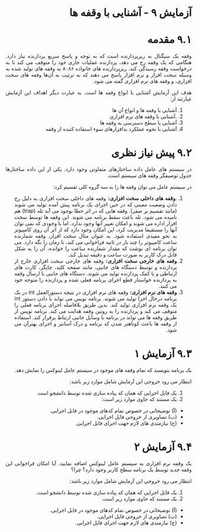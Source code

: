 <div dir="rtl" align='justify'>
  
# آزمایش ۹ - آشنایی با وقفه ها 
# ۹.۱ مقدمه
وقفه یک سیگنال به ریزپردازنده است که به توجه و پاسخ سریع پردازنده نیاز دارد. هنگامی که یک وقفه رخ می دهد، پردازنده عملیات جاری خود را متوقف می کند تا به درخواست وقفه رسیدگی کند. 
ریزپردازنده های خانواده ٨٠٨۶ به وقفه های تولید شده به وسیله سخت افزار و نرم افزار پاسخ می دهند که به ترتیب به آن‌ها وقفه های سخت افزاری، و وقفه های نرم افزاری گفته می شود. 

هدف این آزمایش آشنایی با انواع وقفه ها است. به عبارت دیگر اهداف این آزمایش عبارتند از:
1. آشنایی با وقفه ها و انواع آن ها 
2. .آشنایی با وقفه های نرم افزاری 
3. آشنایی با سطح دسترسی به وقفه ها 
4. آشنایی با نحوه عملکرد بدافزارهای سوء استفاده کننده از وقفه

# ۹.۲ پیش نیاز نظری 
در سیستم های عامل داده ساختارهای متفاوتی وجود دارد. یکی از این داده ساختارها جدول توصیفگر وقفه های سیستم است. 

در سیستم عامل می توان وقفه ها را به سه گروه کلی تقسیم کرد: 
1. .**وقفه های داخلی سخت افزاری:** وقفه های داخلی سخت افزاری به دلیل رخ دادن وضعیت معینی که در حین اجرای یک برنامه پیش آمده تولید می شوند (مانند تقسیم بر صفر). وقفه هایی که در اثر خطا بوجود می آید تله (trap) هم نامیده می شود. تله باعث سقط برنامه می شوند. این وقفه ها توسط سخت افزار اداره می شوند و امکان تغییر آنها وجود ندارد. اما با وجودی که نمی توان آنها را مستقیما مدیریت کرد، این امکان وجود دارد که از اثر آن روی کامپیوتر به نحو مفیدی استفاده شود. به عنوان مثال سخت افزار، وقفه شمارنده ساعت کامپیوتر را چند بار در ثانیه فراخوانی می کند، تا زمان را نگه دارد. می توان برنامه ای نوشت که مقدار شمارنده ساعت را خوانده، آن را به شکل قابل درک کاربر به صورت ساعت و دقیقه تبدیل کند. 
2. **وقفه های خارجی سخت افزاری:** وقفه های خارجی سخت افزاری خارج از پردازنده و توسط دستگاه های جانبی، مانند صفحه کلید، چاپگر، کارت های ارتباطی و یا کمک پردازنده تولید می شوند. دستگاه های جانبی با ارسال وقفه به پردازنده خواستار قطع اجرای برنامه فعلی شده و پردازنده را متوجه خود می کنند.
3. **وقفه های نرم افزاری:** وقفه های نرم افزاری در نتیجه دستورالعمل int در یک برنامه درحال اجرا تولید می شوند. برنامه نویس می تواند با دادن دستور int یک وقفه نرم افزاری تولید کند. بدین طریق بلافاصله اجرای برنامه فعلی را متوقف می کند و پردازنده را به روتین وقفه هدایت می کند. برنامه نویس از طریق وقفه ها می تواند در برنامه با وسایل جانبی ارتباط برقرار کند. استفاده از وقفه ها باعث کوتاهتر شدن کد برنامه و درک آسانتر و اجرای بهترآن می شود. 

# ۹.۳ آزمایش ۱ 
یک برنامه بنویسید که تمام وقفه های موجود در سیستم عامل لینوکس را نمایش دهد. 

انتظار می رود خروجی این آزمایش شامل موارد زیر باشد:

1. یک فایل اجرایی که همان کد پیاده سازی شده توسط دانشجو است
2. یک مستند که حاوی موارد زیر است: 
- (آ) توضیحاتی در خصوص تمام کدهای موجود در فایل اجرایی. 
- (ب) تصاویری از خروجی فایل اجرایی. 
- (ج) نیازمندی های لازم جهت اجرای فایل اجرایی.

# ۹.۴ آزمایش ۲ 
یک وقفه نرم افزاری به سیستم عامل لینوکس اضافه نمایید. آیا امکان فراخوانی این وقفه جدید توسط یک برنامه سطح کاربر وجود دارد؟ چرا؟ 

انتظار می رود خروجی این آزمایش شامل موارد زیر باشد: 

1. یک فایل اجرایی که همان کد پیاده سازی شده توسط دانشجو است. 
2. یک مستند که حاوی موارد زیر است. 
- (آ) توضیحاتی در خصوص تمام کدهای موجود در فایل اجرایی. 
- (ب) تصاویری از خروجی فایل اجرایی. 
- (ج) نیازمندی های لازم جهت اجرای فایل اجرایی. 
  
</div>



